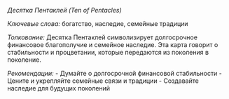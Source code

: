 *Десятка Пентаклей \(Ten of Pentacles\)*

*Ключевые слова:* богатство, наследие, семейные традиции

*Толкование:* 
Десятка Пентаклей символизирует долгосрочное финансовое благополучие и семейное наследие\. Эта карта говорит о стабильности и процветании, которые передаются из поколения в поколение\.

*Рекомендации:*
\- Думайте о долгосрочной финансовой стабильности
\- Цените и укрепляйте семейные связи и традиции
\- Создавайте наследие для будущих поколений
